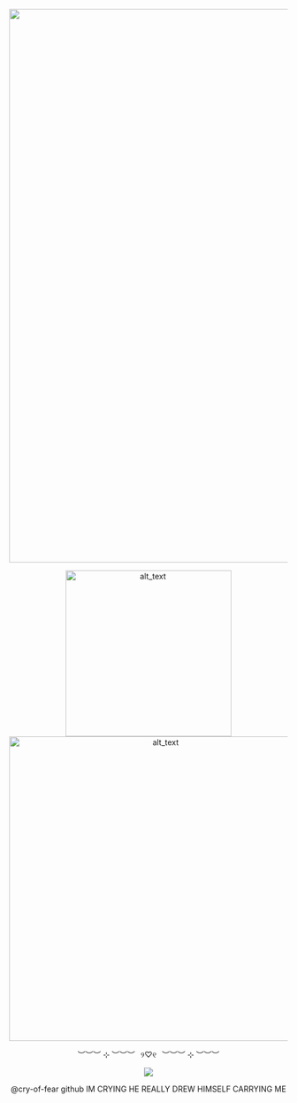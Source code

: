 
<p align="center">
<img src="https://i.postimg.cc/FF7BVYD1/Untitled358-20250904150939.png"width="1000px"   />
<p align="center">
<img alt="alt_text" width="300px" src="https://i.postimg.cc/cH55NW4s/Untitled360-20250904151432.png" />
<img alt="alt_text" width="550px" src="https://i.postimg.cc/ZK3Zj7V9/Untitled360-20250904151504.png" />
<p align="center">
︶︶︶ ⊹ ︶︶︶⠀୨♡୧⠀︶︶︶ ⊹ ︶︶︶
  
<p align="center"> 
<img src="https://i.postimg.cc/rmdrNdCj/SPOILER-IMG-7982-PNG.jpg" />
  
<p align="center"> 
@cry-of-fear github IM CRYING HE REALLY DREW HIMSELF CARRYING ME

